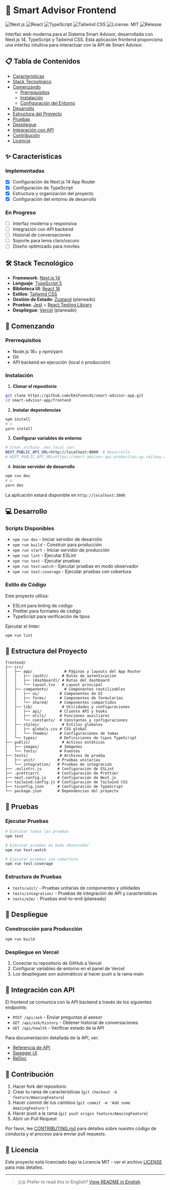 # 🤖 Smart Advisor Frontend

![Next.js](https://img.shields.io/badge/Next.js-14+-black?style=flat&logo=next.js)
![React](https://img.shields.io/badge/React-18+-blue?style=flat&logo=react)
![TypeScript](https://img.shields.io/badge/TypeScript-5+-blue?style=flat&logo=typescript)
![Tailwind CSS](https://img.shields.io/badge/Tailwind_CSS-3.0+-blue?style=flat&logo=tailwindcss)
![License: MIT](https://img.shields.io/badge/License-MIT-yellow.svg)
![Release](https://img.shields.io/badge/Release-v1.0-green)

Interfaz web moderna para el Sistema Smart Advisor, desarrollada con Next.js 14, TypeScript y Tailwind CSS. Esta aplicación frontend proporciona una interfaz intuitiva para interactuar con la API de Smart Advisor.

## 📋 Tabla de Contenidos

- [Características](#-características)
- [Stack Tecnológico](#-stack-tecnológico)
- [Comenzando](#-comenzando)
  - [Prerrequisitos](#prerrequisitos)
  - [Instalación](#instalación)
  - [Configuración del Entorno](#configuración-del-entorno)
- [Desarrollo](#-desarrollo)
- [Estructura del Proyecto](#-estructura-del-proyecto)
- [Pruebas](#-pruebas)
- [Despliegue](#-despliegue)
- [Integración con API](#-integración-con-api)
- [Contribución](#-contribución)
- [Licencia](#-licencia)

## ✨ Características

### Implementadas
- [x] Configuración de Next.js 14 App Router
- [x] Configuración de TypeScript
- [x] Estructura y organización del proyecto
- [x] Configuración del entorno de desarrollo

### En Progreso
- [ ] Interfaz moderna y responsiva
- [ ] Integración con API backend
- [ ] Historial de conversaciones
- [ ] Soporte para tema claro/oscuro
- [ ] Diseño optimizado para móviles

## 🛠️ Stack Tecnológico

- **Framework**: [Next.js 14](https://nextjs.org/)
- **Lenguaje**: [TypeScript 5](https://www.typescriptlang.org/)
- **Biblioteca UI**: [React 18](https://reactjs.org/)
- **Estilos**: [Tailwind CSS](https://tailwindcss.com/)
- **Gestión de Estado**: [Zustand](https://github.com/pmndrs/zustand) (planeado)
- **Pruebas**: [Jest](https://jestjs.io/) + [React Testing Library](https://testing-library.com/)
- **Despliegue**: [Vercel](https://vercel.com/) (planeado)

## 🚀 Comenzando

### Prerrequisitos

- Node.js 18+ y npm/yarn
- Git
- API backend en ejecución (local o producción)

### Instalación

1. **Clonar el repositorio**
```bash
git clone https://github.com/EmiFunes91/smart-advisor-app.git
cd smart-advisor-app/frontend
```

2. **Instalar dependencias**
```bash
npm install
# o
yarn install
```

3. **Configurar variables de entorno**
```bash
# Crear archivo .env.local con:
NEXT_PUBLIC_API_URL=http://localhost:8000  # Desarrollo
# NEXT_PUBLIC_API_URL=https://smart-advisor-api-production.up.railway.app  # Producción
```

4. **Iniciar servidor de desarrollo**
```bash
npm run dev
# o
yarn dev
```

La aplicación estará disponible en `http://localhost:3000`

## 💻 Desarrollo

### Scripts Disponibles

- `npm run dev` - Iniciar servidor de desarrollo
- `npm run build` - Construir para producción
- `npm run start` - Iniciar servidor de producción
- `npm run lint` - Ejecutar ESLint
- `npm run test` - Ejecutar pruebas
- `npm run test:watch` - Ejecutar pruebas en modo observador
- `npm run test:coverage` - Ejecutar pruebas con cobertura

### Estilo de Código

Este proyecto utiliza:
- ESLint para linting de código
- Prettier para formateo de código
- TypeScript para verificación de tipos

Ejecutar el linter:
```bash
npm run lint
```

## 📁 Estructura del Proyecto

```
frontend/
├── src/
│   ├── app/              # Páginas y layouts del App Router
│   │   ├── (auth)/      # Rutas de autenticación
│   │   ├── (dashboard)/ # Rutas del dashboard
│   │   └── layout.tsx   # Layout principal
│   ├── components/       # Componentes reutilizables
│   │   ├── ui/         # Componentes de UI
│   │   ├── forms/      # Componentes de formularios
│   │   └── shared/     # Componentes compartidos
│   ├── lib/             # Utilidades y configuraciones
│   │   ├── api/        # Cliente API y hooks
│   │   ├── utils/      # Funciones auxiliares
│   │   └── constants/  # Constantes y configuraciones
│   ├── styles/          # Estilos globales
│   │   ├── globals.css # CSS global
│   │   └── themes/     # Configuraciones de temas
│   └── types/          # Definiciones de tipos TypeScript
├── public/              # Activos estáticos
│   ├── images/         # Imágenes
│   └── fonts/          # Fuentes
├── tests/              # Archivos de prueba
│   ├── unit/          # Pruebas unitarias
│   └── integration/   # Pruebas de integración
├── .eslintrc.js       # Configuración de ESLint
├── .prettierrc        # Configuración de Prettier
├── next.config.js     # Configuración de Next.js
├── tailwind.config.js # Configuración de Tailwind CSS
├── tsconfig.json      # Configuración de TypeScript
└── package.json       # Dependencias del proyecto
```

## 🧪 Pruebas

### Ejecutar Pruebas

```bash
# Ejecutar todas las pruebas
npm test

# Ejecutar pruebas en modo observador
npm run test:watch

# Ejecutar pruebas con cobertura
npm run test:coverage
```

### Estructura de Pruebas

- `tests/unit/` - Pruebas unitarias de componentes y utilidades
- `tests/integration/` - Pruebas de integración de API y características
- `tests/e2e/` - Pruebas end-to-end (planeado)

## 🚢 Despliegue

### Construcción para Producción

```bash
npm run build
```

### Despliegue en Vercel

1. Conectar tu repositorio de GitHub a Vercel
2. Configurar variables de entorno en el panel de Vercel
3. Los despliegues son automáticos al hacer push a la rama main

## 🔌 Integración con API

El frontend se comunica con la API backend a través de los siguientes endpoints:

- `POST /api/ask` - Enviar preguntas al asesor
- `GET /api/ask/history` - Obtener historial de conversaciones
- `GET /api/health` - Verificar estado de la API

Para documentación detallada de la API, ver:
- [Referencia de API](./backend/README.md)
- [Swagger UI](https://smart-advisor-api-production.up.railway.app/docs)
- [ReDoc](https://smart-advisor-api-production.up.railway.app/redoc)

## 🤝 Contribución

1. Hacer fork del repositorio
2. Crear tu rama de características (`git checkout -b feature/AmazingFeature`)
3. Hacer commit de tus cambios (`git commit -m 'Add some AmazingFeature'`)
4. Hacer push a la rama (`git push origin feature/AmazingFeature`)
5. Abrir un Pull Request

Por favor, lee [CONTRIBUTING.md](../CONTRIBUTING.md) para detalles sobre nuestro código de conducta y el proceso para enviar pull requests.

## 📄 Licencia

Este proyecto está licenciado bajo la Licencia MIT - ver el archivo [LICENSE](../LICENSE) para más detalles.

---

> 🇬🇧 Prefer to read this in English? [View README in English](./README.md) 